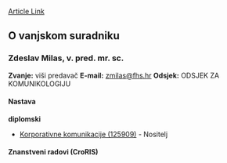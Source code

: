 [Article Link](https://www.fhs.hr/djelatnik/zdeslav.milas)

## O vanjskom suradniku
###  Zdeslav Milas, v. pred. mr. sc. 
**Zvanje:**
viši predavač 
**E-mail:**
[zmilas@fhs.hr](javascript:startMail\('zmyvfns@fuu.e'\);)
**Odsjek:**
ODSJEK ZA KOMUNIKOLOGIJU 
#### Nastava
**diplomski**
  * [Korporativne komunikacije (125909)](https://www.fhs.hr/predmet/korkom_a) - Nositelj


#### Znanstveni radovi (CroRIS)
